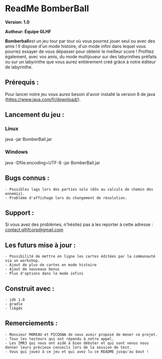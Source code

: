 # 		ReadMe BomberBall

**Version: 1.0**

**Autheur: Équipe GLHF**

**Bomberball**est un jeu tour par tour où vous pourrez jouer seul ou avec des amis ! Il dispose d'un mode histoire, d'un mode infini dans lequel vous pourrez essayer de vous dépasser pour obtenir le meilleur score !
Profitez également, avec vos amis, du mode multijoueur sur des labyrinthes préfaits ou sur un labyrinthe que vous aurez entièrement créé grâce à notre éditeur de labyrinthe.

## Prérequis :
Pour lancer notre jeu vous aurez besoin d'avoir installé la version 8 de java (https://www.java.com/fr/download/).
​				                                                         
## Lancement du jeu :

### Linux

java -jar BomberBall.jar

###	Windows

java -Dfile.encoding=UTF-8 -jar BomberBall.jar

## Bugs connus :

	- Possibles lags lors des parties solo (dûs au calculs de chemin des ennemis).
	- Problème d'affichage lors du changement de résolution.

## Support :

Si vous avez des problèmes, n'hésitez pas à les reporter à cette adresse : contact.glhfcorp@gmail.com

## Les futurs mise à jour :

	- Possibilité de mettre en ligne les cartes éditées par la communauté via un workshop.
	- Ajout de plus de cartes en mode histoire
	- Ajout de nouveaux bonus
	- Plus d'options dans le mode infini


## Construit avec :

	- jdk 1.8
	- gradle
	- libgdx

## Remerciements :

	- Monsieur MOREAU et PICOGNA de nous avoir proposé de mener ce projet.
	- Tous les testeurs qui ont répondu à notre appel.
	- Les IMR3 qui nous ont aidé à bien débuter et qui sont venus nous donner leurs précieux conseils lors de la session de test.
	- Vous qui jouez à ce jeu et qui avez lu ce README jusqu'au bout !

